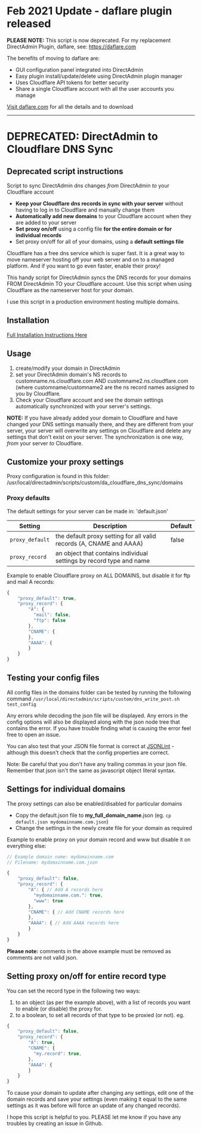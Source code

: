 # Feb 2021 Update - daflare plugin released

**PLEASE NOTE:** This script is now deprecated.  For my replacement DirectAdmin Plugin, daflare, see: https://daflare.com

The benefits of moving to daflare are:

* GUI configuration panel integrated into DirectAdmin
* Easy plugin install/update/delete using DirectAdmin plugin manager
* Uses Cloudflare API tokens for better security
* Share a single Cloudflare account with all the user accounts you manage

[Visit daflare.com](https://daflare.com) for all the details and to download

---

# DEPRECATED: DirectAdmin to Cloudflare DNS Sync

## Deprecated script instructions

Script to sync DirectAdmin dns changes *from* DirectAdmin *to* your Cloudflare account


* **Keep your Cloudflare dns records in sync with your server** without having to log in to Cloudflare and manually change them
* **Automatically add new domains** to your Cloudflare account when they are added to your server
* **Set proxy on/off** using a config file **for the entire domain or for individual records**
* Set proxy on/off for all of your domains, using a **default settings file**

Cloudflare has a free dns service which is super fast. It is a great way to move nameserver hosting off your web server and on to a managed platform. And if you want to go even faster, enable their proxy!

This handy script for DirectAdmin syncs the DNS records for your domains FROM DirectAdmin TO your Cloudflare account. Use this script when using Cloudflare as the nameserver host for your domain. 

I use this script in a production environment hosting multiple domains.

## Installation

[Full Installation Instructions Here](./INSTALL.md)

## Usage

1. create/modify your domain in DirectAdmin
2. set your DirectAdmin domain's NS records to customname.ns.cloudflare.com AND customname2.ns.cloudflare.com (where customname/customname2 are the ns record names assigned to you by Cloudflare.
3. Check your Cloudflare account and see the domain settings automatically synchronized with your server's settings.

**NOTE:** If you have already added your domain to Cloudflare and have changed your DNS settings manually there, and they are different from your server, your server will overwrite any settings on Cloudflare and delete any settings that don't exist on your server. The synchronization is one way, *from* your server *to* Cloudflare.

## Customize your proxy settings

Proxy configuration is found in this folder: /usr/local/directadmin/scripts/custom/da_cloudflare_dns_sync/domains

### Proxy defaults

The default settings for your server can be made in: 'default.json'

| Setting | Description | Default |
|---|---|---|
| ```proxy_default``` | the default proxy setting for all valid records (A, CNAME and AAAA) | false |
| ```proxy_record``` | an object that contains individual settings by record type and name | |

Example to enable Cloudflare proxy on ALL DOMAINS, but disable it for ftp and mail A records:

```js
{
    "proxy_default": true,
    "proxy_record": {
        "A": {
          "mail": false,
          "ftp": false
        },
        "CNAME": {
        },
        "AAAA": {
        }
    }
}
```

## Testing your config files

All config files in the domains folder can be tested by running the following command ```/usr/local/directadmin/scripts/custom/dns_write_post.sh test_config```

Any errors while decoding the json file will be displayed.  Any errors in the config options will also be displayed along with the json node tree that contains the error. If you have trouble finding what is causing the error feel free to open an issue.

You can also test that your JSON file format is correct at [JSONLint](https://jsonlint.com/) - although this doesn't check that the config properties are correct. 

Note: Be careful that you don't have any trailing commas in your json file. Remember that json isn't the same as javascript object literal syntax.

## Settings for individual domains

The proxy settings can also be enabled/disabled for particular domains

* Copy the default.json file to **my_full_domain_name**.json (eg. ```cp default.json mydomainname.com.json```)
* Change the settings in the newly create file for your domain as required

Example to enable proxy on your domain record and www but disable it on everything else:

```js
// Example domain name: mydomainname.com
// Filename: mydomainname.com.json

{
    "proxy_default": false,
    "proxy_record": {
        "A": { // Add A records here
          "mydomainname.com.": true,
          "www": true
        },
        "CNAME": { // Add CNAME records here
        },
        "AAAA": { // Add AAAA records here
        }
    }
}
```
**Please note:** comments in the above example must be removed as comments are not valid json.

## Setting proxy on/off for entire record type

You can set the record type in the following two ways:

1. to an object (as per the example above), with a list of records you want to enable (or disable) the proxy for.
2. to a boolean, to set all records of that type to be proxied (or not). eg.

```js
{
    "proxy_default": false,
    "proxy_record": {
        "A": true,
        "CNAME": {
          "my.record": true,
        },
        "AAAA": {
        }
    }
}
```



To cause your domain to update after changing any settings, edit one of the domain records and save your settings (even making it equal to the same settings as it was before will force an update of any changed records).

I hope this script is helpful to you. PLEASE let me know if you have any troubles by creating an issue in Github.
